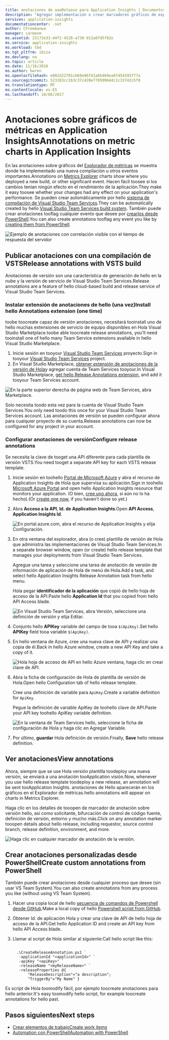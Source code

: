 ```yaml
---
title: anotaciones de aaaRelease para Application Insights | Documentos de Microsoft
description: "Agregar implementación o crear marcadores gráficos de explorador de métricas de tooyour en Application Insights."
services: application-insights
documentationcenter: .net
author: CFreemanwa
manager: carmonm
ms.assetid: 23173e33-d4f2-4528-a730-913a8fd5f02e
ms.service: application-insights
ms.workload: tbd
ms.tgt_pltfrm: ibiza
ms.devlang: na
ms.topic: article
ms.date: 11/16/2016
ms.author: bwren
ms.openlocfilehash: e802d22701cb69e96fd1a6b469ea67454195f77a
ms.sourcegitcommit: 523283cc1b3c37c428e77850964dc1c33742c5f0
ms.translationtype: MT
ms.contentlocale: es-ES
ms.lasthandoff: 10/06/2017
---
```

# <a name="annotations-on-metric-charts-in-application-insights"></a><span data-ttu-id="b4124-103">Anotaciones sobre gráficos de métricas en Application Insights</span><span class="sxs-lookup"><span data-stu-id="b4124-103">Annotations on metric charts in Application Insights</span></span>
<span data-ttu-id="b4124-104">En las anotaciones sobre gráficos del [Explorador de métricas](app-insights-metrics-explorer.md) se muestra donde ha implementado una nueva compilación u otros eventos importantes.</span><span class="sxs-lookup"><span data-stu-id="b4124-104">Annotations on [Metrics Explorer](app-insights-metrics-explorer.md) charts show where you deployed a new build, or other significant event.</span></span> <span data-ttu-id="b4124-105">Hacen fácil toosee si los cambios tenían ningún efecto en el rendimiento de la aplicación.</span><span class="sxs-lookup"><span data-stu-id="b4124-105">They make it easy toosee whether your changes had any effect on your application's performance.</span></span> <span data-ttu-id="b4124-106">Se pueden crear automáticamente por hello [sistema de compilación de Visual Studio Team Services](https://www.visualstudio.com/en-us/get-started/build/build-your-app-vs).</span><span class="sxs-lookup"><span data-stu-id="b4124-106">They can be automatically created by hello [Visual Studio Team Services build system](https://www.visualstudio.com/en-us/get-started/build/build-your-app-vs).</span></span> <span data-ttu-id="b4124-107">También puede crear anotaciones tooflag cualquier evento que desee por [crearlos desde PowerShell](#create-annotations-from-powershell).</span><span class="sxs-lookup"><span data-stu-id="b4124-107">You can also create annotations tooflag any event you like by [creating them from PowerShell](#create-annotations-from-powershell).</span></span>

![Ejemplo de anotaciones con correlación visible con el tiempo de respuesta del servidor](./media/app-insights-annotations/00.png)



## <a name="release-annotations-with-vsts-build"></a><span data-ttu-id="b4124-109">Publicar anotaciones con una compilación de VSTS</span><span class="sxs-lookup"><span data-stu-id="b4124-109">Release annotations with VSTS build</span></span>

<span data-ttu-id="b4124-110">Anotaciones de versión son una característica de generación de hello en la nube y la versión de servicio de Visual Studio Team Services.</span><span class="sxs-lookup"><span data-stu-id="b4124-110">Release annotations are a feature of hello cloud-based build and release service of Visual Studio Team Services.</span></span> 

### <a name="install-hello-annotations-extension-one-time"></a><span data-ttu-id="b4124-111">Instalar extensión de anotaciones de hello (una vez)</span><span class="sxs-lookup"><span data-stu-id="b4124-111">Install hello Annotations extension (one time)</span></span>
<span data-ttu-id="b4124-112">toobe toocreate capaz de versión anotaciones, necesitará tooinstall uno de hello muchas extensiones de servicio de equipo disponibles en Hola Visual Studio Marketplace.</span><span class="sxs-lookup"><span data-stu-id="b4124-112">toobe able toocreate release annotations, you'll need tooinstall one of hello many Team Service extensions available in hello Visual Studio Marketplace.</span></span>

1. <span data-ttu-id="b4124-113">Inicie sesión en tooyour [Visual Studio Team Services](https://www.visualstudio.com/en-us/get-started/setup/sign-up-for-visual-studio-online) proyecto.</span><span class="sxs-lookup"><span data-stu-id="b4124-113">Sign in tooyour [Visual Studio Team Services](https://www.visualstudio.com/en-us/get-started/setup/sign-up-for-visual-studio-online) project.</span></span>
2. <span data-ttu-id="b4124-114">En Visual Studio Marketplace, [obtener extensión de anotaciones de la versión de Hola](https://marketplace.visualstudio.com/items/ms-appinsights.appinsightsreleaseannotations)y agregar cuenta de Team Services tooyour.</span><span class="sxs-lookup"><span data-stu-id="b4124-114">In Visual Studio Marketplace, [get hello Release Annotations extension](https://marketplace.visualstudio.com/items/ms-appinsights.appinsightsreleaseannotations), and add it tooyour Team Services account.</span></span>

![En la parte superior derecha de página web de Team Services, abra Marketplace.](./media/app-insights-annotations/10.png)

<span data-ttu-id="b4124-117">Solo necesita toodo esta vez para la cuenta de Visual Studio Team Services.</span><span class="sxs-lookup"><span data-stu-id="b4124-117">You only need toodo this once for your Visual Studio Team Services account.</span></span> <span data-ttu-id="b4124-118">Las anotaciones de versión se pueden configurar ahora para cualquier proyecto de su cuenta.</span><span class="sxs-lookup"><span data-stu-id="b4124-118">Release annotations can now be configured for any project in your account.</span></span> 

### <a name="configure-release-annotations"></a><span data-ttu-id="b4124-119">Configurar anotaciones de versión</span><span class="sxs-lookup"><span data-stu-id="b4124-119">Configure release annotations</span></span>

<span data-ttu-id="b4124-120">Se necesita la clave de tooget una API diferente para cada plantilla de versión VSTS.</span><span class="sxs-lookup"><span data-stu-id="b4124-120">You need tooget a separate API key for each VSTS release template.</span></span>

1. <span data-ttu-id="b4124-121">Inicie sesión en toohello [Portal de Microsoft Azure](https://portal.azure.com) y abra el recurso de Application Insights de Hola que supervisa su aplicación.</span><span class="sxs-lookup"><span data-stu-id="b4124-121">Sign in toohello [Microsoft Azure Portal](https://portal.azure.com) and open hello Application Insights resource that monitors your application.</span></span> <span data-ttu-id="b4124-122">(O bien, [cree uno ahora](app-insights-overview.md), si aún no lo ha hecho).</span><span class="sxs-lookup"><span data-stu-id="b4124-122">(Or [create one now](app-insights-overview.md), if you haven't done so yet.)</span></span>
2. <span data-ttu-id="b4124-123">Abra **Acceso a la API**, **Id. de Application Insights**.</span><span class="sxs-lookup"><span data-stu-id="b4124-123">Open **API Access**,  **Application Insights Id**.</span></span>
   
    ![En portal.azure.com, abra el recurso de Application Insights y elija Configuración.](./media/app-insights-annotations/20.png)

4. <span data-ttu-id="b4124-127">En otra ventana del explorador, abra (o cree) plantilla de versión de Hola que administra las implementaciones de Visual Studio Team Services.</span><span class="sxs-lookup"><span data-stu-id="b4124-127">In a separate browser window, open (or create) hello release template that manages your deployments from Visual Studio Team Services.</span></span> 
   
    <span data-ttu-id="b4124-128">Agregue una tarea y seleccione una tarea de anotación de versión de información de aplicación de Hola de menú de Hola.</span><span class="sxs-lookup"><span data-stu-id="b4124-128">Add a task, and select hello Application Insights Release Annotation task from hello menu.</span></span>
   
    <span data-ttu-id="b4124-129">Hola pegar **identificador de la aplicación** que copió de hello hoja de acceso de la API.</span><span class="sxs-lookup"><span data-stu-id="b4124-129">Paste hello **Application Id** that you copied from hello API Access blade.</span></span>
   
    ![En Visual Studio Team Services, abra Versión, seleccione una definición de versión y elija Editar.](./media/app-insights-annotations/30.png)
4. <span data-ttu-id="b4124-133">Conjunto hello **APIKey** variable del campo de tooa `$(ApiKey)`.</span><span class="sxs-lookup"><span data-stu-id="b4124-133">Set hello **APIKey** field tooa variable `$(ApiKey)`.</span></span>

5. <span data-ttu-id="b4124-134">En hello ventana de Azure, cree una nueva clave de API y realizar una copia de él.</span><span class="sxs-lookup"><span data-stu-id="b4124-134">Back in hello Azure window, create a new API Key and take a copy of it.</span></span>
   
    ![Hola hoja de acceso de API en hello Azure ventana, haga clic en crear clave de API.](./media/app-insights-annotations/40.png)

6. <span data-ttu-id="b4124-138">Abra la ficha de configuración de Hola de plantilla de versión de Hola.</span><span class="sxs-lookup"><span data-stu-id="b4124-138">Open hello Configuration tab of hello release template.</span></span>
   
    <span data-ttu-id="b4124-139">Cree una definición de variable para `ApiKey`.</span><span class="sxs-lookup"><span data-stu-id="b4124-139">Create a variable definition for `ApiKey`.</span></span>
   
    <span data-ttu-id="b4124-140">Pegue la definición de variable ApiKey de toohello clave de API.</span><span class="sxs-lookup"><span data-stu-id="b4124-140">Paste your API key toohello ApiKey variable definition.</span></span>
   
    ![En la ventana de Team Services hello, seleccione la ficha de configuración de Hola y haga clic en Agregar Variable.](./media/app-insights-annotations/50.png)
7. <span data-ttu-id="b4124-143">Por último, **guardar** Hola definición de versión.</span><span class="sxs-lookup"><span data-stu-id="b4124-143">Finally, **Save** hello release definition.</span></span>


## <a name="view-annotations"></a><span data-ttu-id="b4124-144">Ver anotaciones</span><span class="sxs-lookup"><span data-stu-id="b4124-144">View annotations</span></span>
<span data-ttu-id="b4124-145">Ahora, siempre que se use Hola versión plantilla toodeploy una nueva versión, se enviará a una anotación tooApplication visión.</span><span class="sxs-lookup"><span data-stu-id="b4124-145">Now, whenever you use hello release template toodeploy a new release, an annotation will be sent tooApplication Insights.</span></span> <span data-ttu-id="b4124-146">anotaciones de Hello aparecerán en los gráficos en el Explorador de métricas.</span><span class="sxs-lookup"><span data-stu-id="b4124-146">hello annotations will appear on charts in Metrics Explorer.</span></span>

<span data-ttu-id="b4124-147">Haga clic en los detalles de tooopen de marcador de anotación sobre versión hello, así como solicitante, bifurcación de control de código fuente, definición de versión, entorno y mucho más.</span><span class="sxs-lookup"><span data-stu-id="b4124-147">Click on any annotation marker tooopen details about hello release, including requestor, source control branch, release definition, environment, and more.</span></span>

![Haga clic en cualquier marcador de anotación de la versión.](./media/app-insights-annotations/60.png)

## <a name="create-custom-annotations-from-powershell"></a><span data-ttu-id="b4124-149">Crear anotaciones personalizadas desde PowerShell</span><span class="sxs-lookup"><span data-stu-id="b4124-149">Create custom annotations from PowerShell</span></span>
<span data-ttu-id="b4124-150">También puede crear anotaciones desde cualquier proceso que desee (sin usar VS Team System).</span><span class="sxs-lookup"><span data-stu-id="b4124-150">You can also create annotations from any process you like (without using VS Team System).</span></span> 


1. <span data-ttu-id="b4124-151">Hacer una copia local de hello [secuencia de comandos de Powershell desde GitHub](https://github.com/Microsoft/ApplicationInsights-Home/blob/master/API/CreateReleaseAnnotation.ps1).</span><span class="sxs-lookup"><span data-stu-id="b4124-151">Make a local copy of hello [Powershell script from GitHub](https://github.com/Microsoft/ApplicationInsights-Home/blob/master/API/CreateReleaseAnnotation.ps1).</span></span>

2. <span data-ttu-id="b4124-152">Obtener Id. de aplicación Hola y crear una clave de API de hello hoja de acceso de la API.</span><span class="sxs-lookup"><span data-stu-id="b4124-152">Get hello Application ID and create an API key from hello API Access blade.</span></span>

3. <span data-ttu-id="b4124-153">Llamar al script de Hola similar al siguiente:</span><span class="sxs-lookup"><span data-stu-id="b4124-153">Call hello script like this:</span></span>

```PS

     .\CreateReleaseAnnotation.ps1 `
      -applicationId "<applicationId>" `
      -apiKey "<apiKey>" `
      -releaseName "<myReleaseName>" `
      -releaseProperties @{
          "ReleaseDescription"="a description";
          "TriggerBy"="My Name" }
```

<span data-ttu-id="b4124-154">Es script de Hola toomodify fácil, por ejemplo toocreate anotaciones para hello anterior.</span><span class="sxs-lookup"><span data-stu-id="b4124-154">It's easy toomodify hello script, for example toocreate annotations for hello past.</span></span>

## <a name="next-steps"></a><span data-ttu-id="b4124-155">Pasos siguientes</span><span class="sxs-lookup"><span data-stu-id="b4124-155">Next steps</span></span>

* [<span data-ttu-id="b4124-156">Crear elementos de trabajo</span><span class="sxs-lookup"><span data-stu-id="b4124-156">Create work items</span></span>](app-insights-diagnostic-search.md#create-work-item)
* [<span data-ttu-id="b4124-157">Automation con PowerShell</span><span class="sxs-lookup"><span data-stu-id="b4124-157">Automation with PowerShell</span></span>](app-insights-powershell.md)
